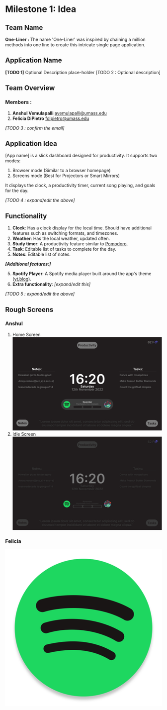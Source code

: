 # Milestone 1: Idea

## Team Name 
**One-Liner :** The name 'One-Liner' was inspired by chaining a million methods into one line to create this intricate single page application.

<!-- TODO-1 :  Fill App Name-->
<!-- TODO-2 : Fill application name description [Optional]-->
## Application Name
**[TODO 1]** Optional Description place-holder [TODO 2 : Optional description]


## Team Overview

### Members :
1. **Anshul Vemulapalli**
[avemulapalli@umass.edu](avemulapalli@umass.edu)
2. **Felicia DiPietro**
[fdipietro@umass.edu](fdipietro@umass.edu)
<!-- TODO-3 : ^^^ Confirm email id ^^^ -->

*[TODO 3 : confirm the email]*


## Application Idea

[App name] is a slick dashboard designed for productivity. It supports two modes:
1. Browser mode (Similar to a browser homepage)
2. Screens mode (Best for Projectors or Smart Mirrors)

It displays the clock, a productivity timer, current song playing, and goals for the day.

<!-- TODO-4 :  ^^^ Fill Application Idea Description ^^^-->
*[TODO 4 : expand/edit the above]*


## Functionality

1. **Clock**: Has a clock display for the local time. Should have additional features such as switching formats, and timezones.
2. **Weather**: Has the local weather, updated often. 
3. **Study timer**: A productivity feature similar to [Pomodoro](https://pomofocus.io/).
4. **Task**: Editable list of tasks to complete for the day.
5. **Notes**: Editable list of notes.
<!--  -->
***[Additional features:]***
<!--  -->
5. **Spotify Player**: A Spotify media player built around the app's theme ([yt](https://www.youtube.com/watch?v=EqisCZG9MAc),[blog](https://jmperezperez.medium.com/playing-with-the-spotify-connect-api-f5c8cb62a849)).
6. **Extra functionality**: *[expand/edit this]*

*[TODO 5 : expand/edit the above]*
<!-- TODO 5 : ^^^ Update functionality ^^^ -->


## **Rough Screens**

### **Anshul**
1. Home Screen
![Anshul's Home Screen](../resources/Home%20Screen.png)
2. Idle Screen
![Anshul's Idle Screen](../resources/Idle%20Screen.png)
### **Felicia**
![Felicia's Screen](../resources/spotify.png)